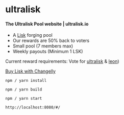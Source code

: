 # ultralisk

#### The Ultralisk Pool website | ultralisk.io

- A [Lisk](https://lisk.io) forging pool
- Our rewards are 50% back to voters
- Small pool (7 members max)
- Weekly payouts (Minimum 1 LSK)

Current reward requirements: Vote for [ultralisk](https://explorer.lisk.io/address/1605683440295884021L) & [leon](https://explorer.lisk.io/address/16811843780664295310L))

[Buy Lisk with Changelly](https://changelly.com?ref_id=167324d59a32)

`npm / yarn install`

`npm / yarn build`

`npm / yarn start`

`http://localhost:8080/#/`
